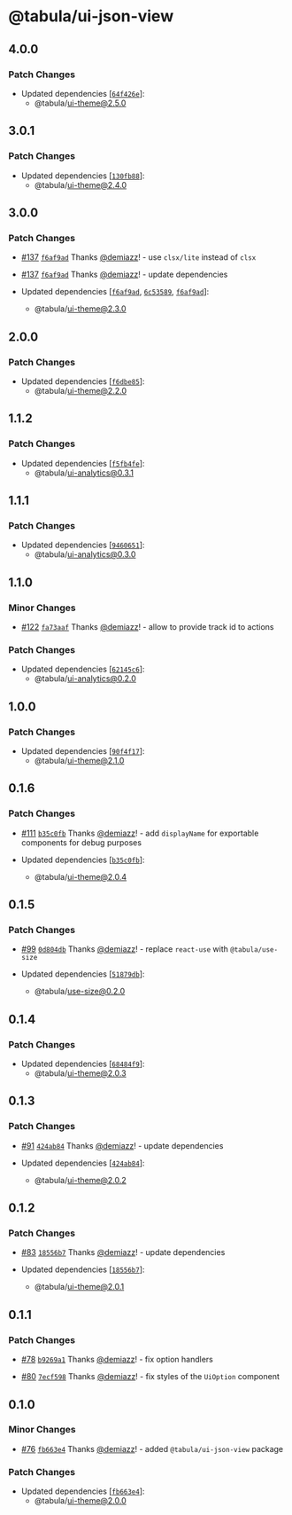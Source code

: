 # @tabula/ui-json-view

## 4.0.0

### Patch Changes

- Updated dependencies [[`64f426e`](https://github.com/ReTable/ui-kit/commit/64f426e569f57f41eb8b895b2cb0dbb55b6e5c5c)]:
  - @tabula/ui-theme@2.5.0

## 3.0.1

### Patch Changes

- Updated dependencies [[`130fb88`](https://github.com/ReTable/ui-kit/commit/130fb8899ab6b1e70c3a1e26e4afda2f8df7fa98)]:
  - @tabula/ui-theme@2.4.0

## 3.0.0

### Patch Changes

- [#137](https://github.com/ReTable/ui-kit/pull/137) [`f6af9ad`](https://github.com/ReTable/ui-kit/commit/f6af9ad061907eea38349b4b7aa8ede6a1fa1fa0) Thanks [@demiazz](https://github.com/demiazz)! - use `clsx/lite` instead of `clsx`

- [#137](https://github.com/ReTable/ui-kit/pull/137) [`f6af9ad`](https://github.com/ReTable/ui-kit/commit/f6af9ad061907eea38349b4b7aa8ede6a1fa1fa0) Thanks [@demiazz](https://github.com/demiazz)! - update dependencies

- Updated dependencies [[`f6af9ad`](https://github.com/ReTable/ui-kit/commit/f6af9ad061907eea38349b4b7aa8ede6a1fa1fa0), [`6c53589`](https://github.com/ReTable/ui-kit/commit/6c53589b89ed730d3f8245d7a54e7641e5eb69eb), [`f6af9ad`](https://github.com/ReTable/ui-kit/commit/f6af9ad061907eea38349b4b7aa8ede6a1fa1fa0)]:
  - @tabula/ui-theme@2.3.0

## 2.0.0

### Patch Changes

- Updated dependencies [[`f6dbe85`](https://github.com/ReTable/ui-kit/commit/f6dbe85b014d8c0e00a3b0a0eb56a7a0ca8f56e6)]:
  - @tabula/ui-theme@2.2.0

## 1.1.2

### Patch Changes

- Updated dependencies [[`f5fb4fe`](https://github.com/ReTable/ui-kit/commit/f5fb4fef44e8b7451d56e4f4957e8a6eaa3a07ce)]:
  - @tabula/ui-analytics@0.3.1

## 1.1.1

### Patch Changes

- Updated dependencies [[`9460651`](https://github.com/ReTable/ui-kit/commit/9460651beb9e5331d561d912769ab058f4747cc0)]:
  - @tabula/ui-analytics@0.3.0

## 1.1.0

### Minor Changes

- [#122](https://github.com/ReTable/ui-kit/pull/122) [`fa73aaf`](https://github.com/ReTable/ui-kit/commit/fa73aaf26c3fb47d7cf2aab4f32510ec029280a4) Thanks [@demiazz](https://github.com/demiazz)! - allow to provide track id to actions

### Patch Changes

- Updated dependencies [[`62145c6`](https://github.com/ReTable/ui-kit/commit/62145c6a6ab3710d4ecea42479fdfade32729ad0)]:
  - @tabula/ui-analytics@0.2.0

## 1.0.0

### Patch Changes

- Updated dependencies [[`90f4f17`](https://github.com/ReTable/ui-kit/commit/90f4f17a04b08a3398ac8ae63b0e89efac2d2d50)]:
  - @tabula/ui-theme@2.1.0

## 0.1.6

### Patch Changes

- [#111](https://github.com/ReTable/ui-kit/pull/111) [`b35c0fb`](https://github.com/ReTable/ui-kit/commit/b35c0fb03fde828f8366c45a7f84d710a327dd40) Thanks [@demiazz](https://github.com/demiazz)! - add `displayName` for exportable components for debug purposes

- Updated dependencies [[`b35c0fb`](https://github.com/ReTable/ui-kit/commit/b35c0fb03fde828f8366c45a7f84d710a327dd40)]:
  - @tabula/ui-theme@2.0.4

## 0.1.5

### Patch Changes

- [#99](https://github.com/ReTable/ui-kit/pull/99) [`0d804db`](https://github.com/ReTable/ui-kit/commit/0d804db87cb8b0fbfca420623e22f2700f0c8dab) Thanks [@demiazz](https://github.com/demiazz)! - replace `react-use` with `@tabula/use-size`

- Updated dependencies [[`51879db`](https://github.com/ReTable/ui-kit/commit/51879dbf0d61110b113070fa480f731040dbe3ad)]:
  - @tabula/use-size@0.2.0

## 0.1.4

### Patch Changes

- Updated dependencies [[`68484f9`](https://github.com/ReTable/ui-kit/commit/68484f98a65b1ed5f860a785222bdda301f24d2b)]:
  - @tabula/ui-theme@2.0.3

## 0.1.3

### Patch Changes

- [#91](https://github.com/ReTable/ui-kit/pull/91) [`424ab84`](https://github.com/ReTable/ui-kit/commit/424ab84dd1b0f8461ce13c2ed33fccd02b648cbd) Thanks [@demiazz](https://github.com/demiazz)! - update dependencies

- Updated dependencies [[`424ab84`](https://github.com/ReTable/ui-kit/commit/424ab84dd1b0f8461ce13c2ed33fccd02b648cbd)]:
  - @tabula/ui-theme@2.0.2

## 0.1.2

### Patch Changes

- [#83](https://github.com/ReTable/ui-kit/pull/83) [`18556b7`](https://github.com/ReTable/ui-kit/commit/18556b75a6283aeab1b5643b6b6743b6576840ae) Thanks [@demiazz](https://github.com/demiazz)! - update dependencies

- Updated dependencies [[`18556b7`](https://github.com/ReTable/ui-kit/commit/18556b75a6283aeab1b5643b6b6743b6576840ae)]:
  - @tabula/ui-theme@2.0.1

## 0.1.1

### Patch Changes

- [#78](https://github.com/ReTable/ui-kit/pull/78) [`b9269a1`](https://github.com/ReTable/ui-kit/commit/b9269a119074a1e079b8d71890cbf8790cd4f7db) Thanks [@demiazz](https://github.com/demiazz)! - fix option handlers

- [#80](https://github.com/ReTable/ui-kit/pull/80) [`7ecf598`](https://github.com/ReTable/ui-kit/commit/7ecf598228d66ad515fda8092fd4681f427a1d43) Thanks [@demiazz](https://github.com/demiazz)! - fix styles of the `UiOption` component

## 0.1.0

### Minor Changes

- [#76](https://github.com/ReTable/ui-kit/pull/76) [`fb663e4`](https://github.com/ReTable/ui-kit/commit/fb663e4546fdb1a23df04bc02174c1b611ae33f9) Thanks [@demiazz](https://github.com/demiazz)! - added `@tabula/ui-json-view` package

### Patch Changes

- Updated dependencies [[`fb663e4`](https://github.com/ReTable/ui-kit/commit/fb663e4546fdb1a23df04bc02174c1b611ae33f9)]:
  - @tabula/ui-theme@2.0.0
